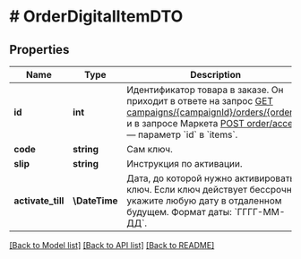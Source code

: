 # # OrderDigitalItemDTO

## Properties

Name | Type | Description | Notes
------------ | ------------- | ------------- | -------------
**id** | **int** | Идентификатор товара в заказе.  Он приходит в ответе на запрос [GET campaigns/{campaignId}/orders/{orderId}](../../reference/orders/getOrder.md) и в запросе Маркета [POST order/accept](../../pushapi/reference/orderAccept.md) — параметр &#x60;id&#x60; в &#x60;items&#x60;. |
**code** | **string** | Сам ключ. |
**slip** | **string** | Инструкция по активации. |
**activate_till** | **\DateTime** | Дата, до которой нужно активировать ключ. Если ключ действует бессрочно, укажите любую дату в отдаленном будущем.  Формат даты: &#x60;ГГГГ-ММ-ДД&#x60;. |

[[Back to Model list]](../../README.md#models) [[Back to API list]](../../README.md#endpoints) [[Back to README]](../../README.md)

